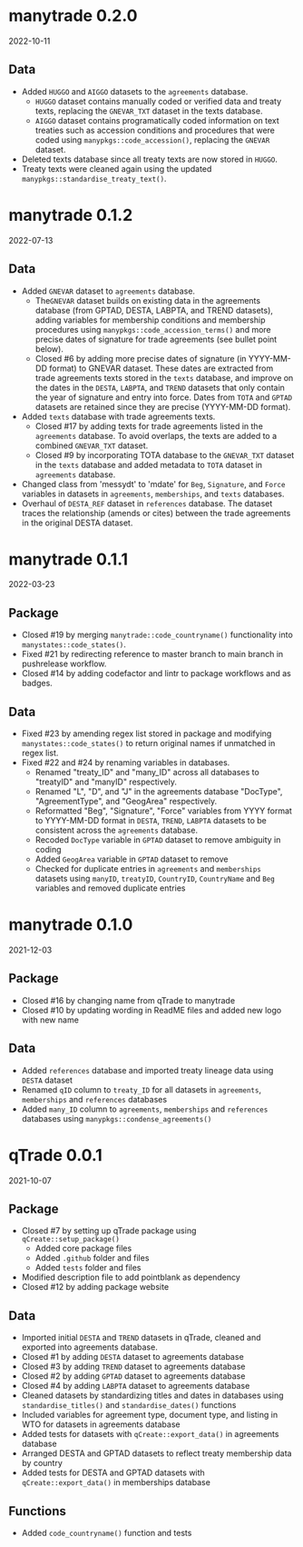 # manytrade 0.2.0

2022-10-11

## Data
* Added `HUGGO` and `AIGGO` datasets to the `agreements` database.
  * `HUGGO` dataset contains manually coded or verified data and treaty texts,
  replacing the `GNEVAR_TXT` dataset in the texts database.
  * `AIGGO` dataset contains programatically coded information on text treaties
  such as accession conditions and procedures that were coded using `manypkgs::code_accession()`,
  replacing the `GNEVAR` dataset.
* Deleted texts database since all treaty texts are now stored in `HUGGO`.
* Treaty texts were cleaned again using the updated `manypkgs::standardise_treaty_text()`.

# manytrade 0.1.2

2022-07-13

## Data
* Added `GNEVAR` dataset to `agreements` database.
  * The`GNEVAR` dataset builds on existing data in the agreements database 
  (from GPTAD, DESTA, LABPTA, and TREND datasets), adding variables for 
  membership conditions and membership procedures using
  `manypkgs::code_accession_terms()` and more precise dates of signature
  for trade agreements (see bullet point below).
  * Closed #6 by adding more precise dates of signature (in YYYY-MM-DD format) 
  to GNEVAR dataset. These dates are extracted from trade agreements texts 
  stored in the `texts` database, and improve on the dates in the `DESTA`, 
  `LABPTA`, and `TREND` datasets that only contain the year of signature 
  and entry into force. Dates from `TOTA` and `GPTAD` datasets are retained
  since they are precise (YYYY-MM-DD format).
* Added `texts` database with trade agreements texts.
  * Closed #17 by adding texts for trade agreements listed in the `agreements` database. 
  To avoid overlaps, the texts are added to a combined `GNEVAR_TXT` dataset.
  * Closed #9 by incorporating TOTA database to the `GNEVAR_TXT` dataset in the 
  `texts` database and added metadata to `TOTA` dataset in `agreements` database.
* Changed class from 'messydt' to 'mdate' for `Beg`, `Signature`, and `Force` 
variables in datasets in `agreements`, `memberships`, and `texts` databases.
* Overhaul of `DESTA_REF` dataset in `references` database. The dataset traces
the relationship (amends or cites) between the trade agreements in the original DESTA dataset.

# manytrade 0.1.1

2022-03-23

## Package

* Closed #19 by merging `manytrade::code_countryname()` functionality into `manystates::code_states()`.
* Fixed #21 by redirecting reference to master branch to main branch in pushrelease workflow.
* Closed #14 by adding codefactor and lintr to package workflows and as badges.

## Data

* Fixed #23 by amending regex list stored in package and modifying `manystates::code_states()` to return original names if unmatched in regex list.
* Fixed #22 and #24 by renaming variables in databases.
  * Renamed "treaty_ID" and "many_ID" across all databases to "treatyID" and "manyID" respectively.
  * Renamed "L", "D", and "J" in the agreements database "DocType", "AgreementType", and "GeogArea" respectively.
  * Reformatted "Beg", "Signature", "Force" variables from YYYY format to YYYY-MM-DD format in `DESTA`, `TREND`, `LABPTA` datasets to be consistent across the `agreements` database.
  * Recoded `DocType` variable in `GPTAD` dataset to remove ambiguity in coding
  * Added `GeogArea` variable in `GPTAD` dataset to remove
  * Checked for duplicate entries in `agreements` and `memberships` datasets using `manyID`, `treatyID`, `CountryID`, `CountryName` and `Beg` variables and removed duplicate entries

# manytrade 0.1.0

2021-12-03

## Package
* Closed #16 by changing name from qTrade to manytrade
* Closed #10 by updating wording in ReadME files and added new logo with new name

## Data
* Added `references` database and imported treaty lineage data using `DESTA` dataset
* Renamed `qID` column to `treaty_ID` for all datasets in `agreements`, 
`memberships` and `references` databases
* Added `many_ID` column to `agreements`, `memberships` and `references` databases 
using `manypkgs::condense_agreements()`

# qTrade 0.0.1

2021-10-07

## Package

* Closed #7 by setting up qTrade package using `qCreate::setup_package()`
  * Added core package files
  * Added `.github` folder and files
  * Added `tests` folder and files
* Modified description file to add pointblank as dependency
* Closed #12 by adding package website

## Data

* Imported initial `DESTA` and `TREND` datasets in qTrade, cleaned and exported into agreements database.
* Closed #1 by adding `DESTA` dataset to agreements database
* Closed #3 by adding `TREND` dataset to agreements database
* Closed #2 by adding `GPTAD` dataset to agreements database
* Closed #4 by adding `LABPTA` dataset to agreements database
* Cleaned datasets by standardizing titles and dates in databases using `standardise_titles()` and  `standardise_dates()` functions
* Included variables for agreement type, document type, and listing in WTO for datasets in agreements database
* Added tests for datasets with `qCreate::export_data()` in agreements database
* Arranged DESTA and GPTAD datasets to reflect treaty membership data by country
* Added tests for DESTA and GPTAD datasets with `qCreate::export_data()` in memberships database

## Functions
* Added `code_countryname()` function and tests

